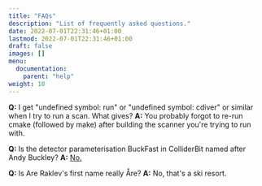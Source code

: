 ```yaml
---
title: "FAQs"
description: "List of frequently asked questions."
date: 2022-07-01T22:31:46+01:00
lastmod: 2022-07-01T22:31:46+01:00
draft: false
images: []
menu:
  documentation:
    parent: "help"
weight: 10
---
```


**Q:** I get "undefined symbol: run" or "undefined symbol: cdiver" or similar when I try to run a scan.  What gives?
**A:** You probably forgot to re-run cmake (followed by make) after building the scanner you're trying to run with.

**Q:** Is the detector parameterisation BuckFast in ColliderBit named after Andy Buckley?
**A:** <a href="http://www.theguardian.com/lifeandstyle/2015/feb/27/buckfast-drink-with-supernatural-powers-destruction">No.</a>

**Q:** Is Are Raklev's first name really Åre?
**A:** No, that's a ski resort.

